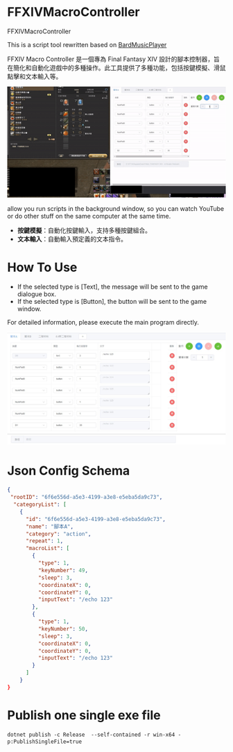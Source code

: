 # FFXIVMacroController
FFXIVMacroController

This is a script tool rewritten based on [BardMusicPlayer](https://github.com/BardMusicPlayer/BardMusicPlayer)

FFXIV Macro Controller 是一個專為 Final Fantasy XIV 設計的腳本控制器，旨在簡化和自動化遊戲中的多種操作。此工具提供了多種功能，包括按鍵模擬、滑鼠點擊和文本輸入等。

![demo](./Image/demo.gif)

allow you run scripts in the background window, so you can watch YouTube or do other stuff on the same computer at the same time.

- **按鍵模擬**：自動化按鍵輸入，支持多種按鍵組合。
- **文本輸入**：自動輸入預定義的文本指令。

# How To Use

- If the selected type is [Text], the message will be sent to the game dialogue box.
- If the selected type is [Button], the button will be sent to the game window.

For detailed information, please execute the main program directly.

![image info](./Image/UI.jpg)

# Json Config Schema
```json
{
 "rootID": "6f6e556d-a5e3-4199-a3e8-e5eba5da9c73",
  "categoryList": [
    {
      "id": "6f6e556d-a5e3-4199-a3e8-e5eba5da9c73",
      "name": "腳本A",
      "category": "action",
      "repeat": 1,
      "macroList": [
        {
          "type": 1,
          "keyNumber": 49,
          "sleep": 3,
          "coordinateX": 0,
          "coordinateY": 0,
          "inputText": "/echo 123"
        },
        {
          "type": 1,
          "keyNumber": 50,
          "sleep": 3,
          "coordinateX": 0,
          "coordinateY": 0,
          "inputText": "/echo 123"
        }
      ]
    }
}
```

# Publish one single exe file
```shell
dotnet publish -c Release  --self-contained -r win-x64 -p:PublishSingleFile=true
```
